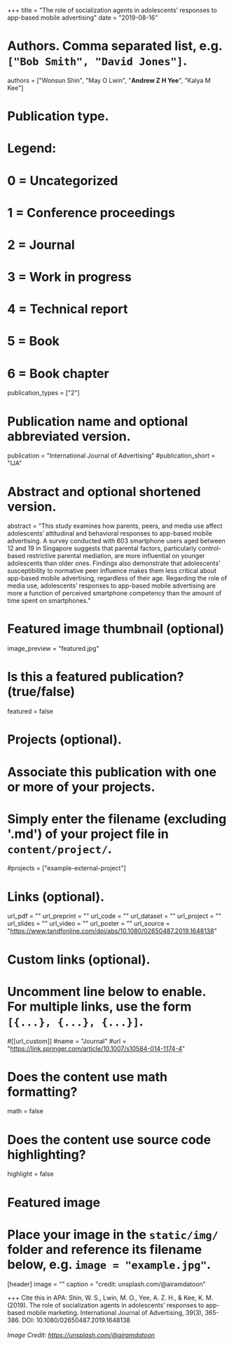 +++
title = "The role of socialization agents in adolescents’ responses to app-based mobile advertising"
date = "2019-08-16"

# Authors. Comma separated list, e.g. `["Bob Smith", "David Jones"]`.

authors = ["Wonsun Shin", "May O Lwin", "**Andrew Z H Yee**", "Kalya M Kee"]

# Publication type.
# Legend:
# 0 = Uncategorized
# 1 = Conference proceedings
# 2 = Journal
# 3 = Work in progress
# 4 = Technical report
# 5 = Book
# 6 = Book chapter
publication_types = ["2"]

# Publication name and optional abbreviated version.
publication = "International Journal of Advertising"
#publication_short = "IJA"

# Abstract and optional shortened version.

abstract = "This study examines how parents, peers, and media use affect adolescents’ attitudinal and behavioral responses to app-based mobile advertising. A survey conducted with 603 smartphone users aged between 12 and 19 in Singapore suggests that parental factors, particularly control-based restrictive parental mediation, are more influential on younger adolescents than older ones. Findings also demonstrate that adolescents’ susceptibility to normative peer influence makes them less critical about app-based mobile advertising, regardless of their age. Regarding the role of media use, adolescents’ responses to app-based mobile advertising are more a function of perceived smartphone competency than the amount of time spent on smartphones."

# Featured image thumbnail (optional)
image_preview = "featured.jpg"

# Is this a featured publication? (true/false)
featured = false

# Projects (optional).
#   Associate this publication with one or more of your projects.
#   Simply enter the filename (excluding '.md') of your project file in `content/project/`.
#projects = ["example-external-project"]

# Links (optional).
url_pdf = ""
url_preprint = ""
url_code = ""
url_dataset = ""
url_project = ""
url_slides = ""
url_video = ""
url_poster = ""
url_source = "https://www.tandfonline.com/doi/abs/10.1080/02650487.2019.1648138"

# Custom links (optional).
#   Uncomment line below to enable. For multiple links, use the form `[{...}, {...}, {...}]`.
#[[url_custom]]
#name = "Journal"
#url = "https://link.springer.com/article/10.1007/s10584-014-1174-4"

# Does the content use math formatting?
math = false

# Does the content use source code highlighting?
highlight = false
  
# Featured image
# Place your image in the `static/img/` folder and reference its filename below, e.g. `image = "example.jpg"`.
[header]
image = ""
caption = "credit: unsplash.com/@airamdatoon"

+++
Cite this in APA: Shin, W. S., Lwin, M. O., Yee, A. Z. H., & Kee, K. M. (2019). The role of socialization agents in adolescents’ responses to app-based mobile marketing. International Journal of Advertising, 39(3), 365-386. DOI: 10.1080/02650487.2019.1648138
<br/>
<br/>
*Image Credit: https://unsplash.com/@airamdatoon*

